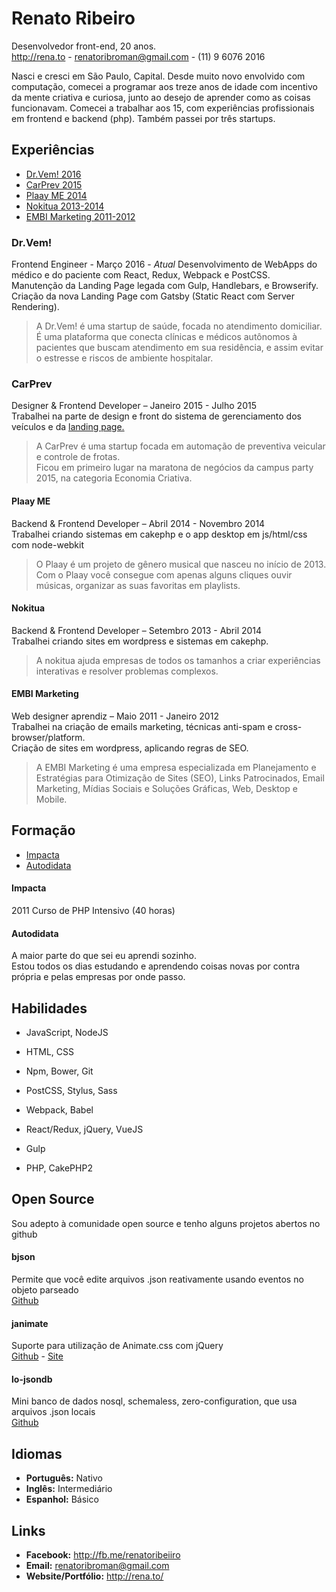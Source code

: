 # Renato Ribeiro

Desenvolvedor front-end, 20 anos.  
http://rena.to - renatoribroman@gmail.com - (11) 9 6076 2016

Nasci e cresci em São Paulo, Capital. Desde muito novo envolvido com computação, comecei a programar aos treze anos de idade com incentivo da mente criativa e curiosa, junto ao desejo de aprender como as coisas funcionavam. 
Comecei a trabalhar aos 15, com experiências profissionais em frontend e backend (php). Também passei por três startups.

## Experiências

* [Dr.Vem! 2016](/#drvem)
* [CarPrev 2015](/#carprev)
* [Plaay ME 2014](/#plaay-me)
* [Nokitua 2013-2014](/#nokitua)
* [EMBI Marketing 2011-2012](/#embi-marketing)

### Dr.Vem!

Frontend Engineer - Março 2016 - *Atual*
Desenvolvimento de WebApps do médico e do paciente com React, Redux, Webpack e PostCSS.  
Manutenção da Landing Page legada com Gulp, Handlebars, e Browserify.  
Criação da nova Landing Page com Gatsby (Static React com Server Rendering).  

> A Dr.Vem! é uma startup de saúde, focada no atendimento domiciliar. 
> É uma plataforma que conecta clínicas e médicos autônomos à pacientes que buscam atendimento em sua residência, e assim evitar o estresse e riscos de ambiente hospitalar.

### CarPrev 

Designer & Frontend Developer – Janeiro 2015 - Julho 2015  
Trabalhei na parte de design e front do sistema de gerenciamento dos veículos e da [landing page.](http://carprev.com.br)

> A CarPrev é uma startup focada em automação de preventiva veicular e controle de frotas.  
> Ficou em primeiro lugar na maratona de negócios da campus party 2015, na categoria Economia Criativa.  

#### Plaay ME 

Backend & Frontend Developer – Abril 2014 - Novembro 2014  
Trabalhei criando sistemas em cakephp e o app desktop em js/html/css com node-webkit

> O Plaay é um projeto de gênero musical que nasceu no início de 2013. 
> Com o Plaay você consegue com apenas alguns cliques ouvir músicas, organizar as suas favoritas em playlists.

#### Nokitua 

Backend & Frontend Developer – Setembro 2013 - Abril 2014  
Trabalhei criando sites em wordpress e sistemas em cakephp.

> A nokitua ajuda empresas de todos os tamanhos a criar experiências interativas e resolver problemas complexos.

#### EMBI Marketing  

Web designer aprendiz – Maio 2011 - Janeiro 2012  
Trabalhei na criação de emails marketing, técnicas anti-spam e cross-browser/platform.  
Criação de sites em wordpress, aplicando regras de SEO.

> A EMBI Marketing é uma empresa especializada em Planejamento e Estratégias para Otimização de Sites (SEO), 
> Links Patrocinados, Email Marketing, Mídias Sociais e Soluções Gráficas, Web, Desktop e Mobile.

## Formação

* [Impacta](/#impacta)
* [Autodidata](/#autodidata)

#### Impacta
2011
Curso de PHP Intensivo (40 horas)

#### Autodidata
A maior parte do que sei eu aprendi sozinho.   
Estou todos os dias estudando e aprendendo coisas novas por contra própria e pelas empresas por onde passo.

## Habilidades

* JavaScript, NodeJS
* HTML, CSS
* Npm, Bower, Git
* PostCSS, Stylus, Sass
* Webpack, Babel
* React/Redux, jQuery, VueJS
* Gulp

* PHP, CakePHP2

## Open Source

Sou adepto à comunidade open source e tenho alguns projetos abertos no github

#### bjson
Permite que você edite arquivos .json reativamente usando eventos no objeto parseado  
[Github](http://github.com/renatorib/bjson)

#### janimate
Suporte para utilização de Animate.css com jQuery  
[Github](http://github.com/renatorib/janimate) - 
[Site](http://renatorib.github.io/janimate)

#### lo-jsondb
Mini banco de dados nosql, schemaless, zero-configuration, que usa arquivos .json locais  
[Github](http://github.com/renatorib/lo-jsondb)

## Idiomas

* **Português:** Nativo
* **Inglês:** Intermediário
* **Espanhol:** Básico

## Links

* **Facebook:** http://fb.me/renatoribeiiro
* **Email:** renatoribroman@gmail.com
* **Website/Portfólio:** http://rena.to/

